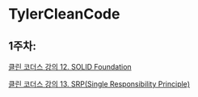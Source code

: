 # TylerCleanCode

## 1주차: 
[클린 코더스 강의 12. SOLID Foundation](https://kimtaesu.gitbook.io/workspace/undefined/12.-solid-foundation)

[클린 코더스 강의 13. SRP(Single Responsibility Principle)](https://app.gitbook.com/s/workspace/undefined/13.-srp-single-responsibility-principle)
